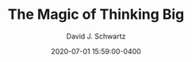 ---
layout: post
date: 2020-07-01 15:59:00-0400
inline: true
title: The Magic of Thinking Big
author: David J. Schwartz
---